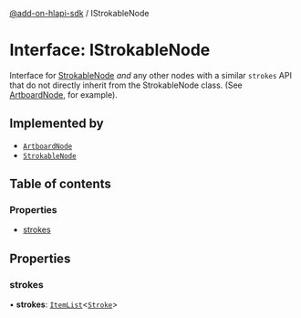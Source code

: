 [@add-on-hlapi-sdk](../overview.md) / IStrokableNode

# Interface: IStrokableNode

Interface for [StrokableNode](../classes/StrokableNode.md) *and* any other nodes with a similar `strokes` API that do not directly inherit from
the StrokableNode class. (See [ArtboardNode](../classes/ArtboardNode.md), for example).

## Implemented by

- [`ArtboardNode`](../classes/ArtboardNode.md)
- [`StrokableNode`](../classes/StrokableNode.md)

## Table of contents

### Properties

- [strokes](IStrokableNode.md#strokes)

## Properties

### <a id="strokes" name="strokes"></a> strokes

• **strokes**: [`ItemList`](../classes/ItemList.md)<[`Stroke`](Stroke.md)\>
